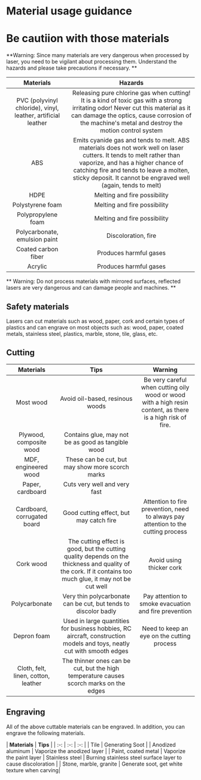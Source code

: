 ﻿---
sidebar_position: 7
sidebar_label: Material usage guidance
---

# Material usage guidance
# Be cautiion with those materials
**Warning: Since many materials are very dangerous when processed by laser, you need to be vigilant about processing them. Understand the hazards and please take precautions if necessary. **

| **Materials** | **Hazards** |
| :-: | :-: |
| PVC (polyvinyl chloride), vinyl, leather, artificial leather |Releasing pure chlorine gas when cutting! It is a kind of toxic gas with a strong irritating odor! Never cut this material as it can damage the optics, cause corrosion of the machine's metal and destroy the motion control system |
| ABS | Emits cyanide gas and tends to melt. ABS materials does not work well on laser cutters. It tends to melt rather than vaporize, and has a higher chance of catching fire and tends to leave a molten, sticky deposit. It cannot be engraved well (again, tends to melt) |
| HDPE | Melting and fire possibility |
| Polystyrene foam | Melting and fire possibility |
| Polypropylene foam | Melting and fire possibility |
| Polycarbonate, emulsion paint | Discoloration, fire |
| Coated carbon fiber | Produces harmful gases |
| Acrylic | Produces harmful gases |

** Warning: Do not process materials with mirrored surfaces, reflected lasers are very dangerous and can damage people and machines. **

## Safety materials
Lasers can cut materials such as wood, paper, cork and certain types of plastics and can engrave on most objects such as: wood, paper, coated metals, stainless steel, plastics, marble, stone, tile, glass, etc.
## Cutting

| **Materials** | **Tips** | **Warning** |
| :-: | :-: | :-: |
| Most wood | Avoid oil-based, resinous woods | Be very careful when cutting oily wood or wood with a high resin content, as there is a high risk of fire. |
| Plywood, composite wood | Contains glue, may not be as good as tangible wood |  |
| MDF, engineered wood | These can be cut, but may show more scorch marks |  |
| Paper, cardboard | Cuts very well and very fast |  |
| Cardboard, corrugated board | Good cutting effect, but may catch fire | Attention to fire prevention, need to always pay attention to the cutting process |
| Cork wood | The cutting effect is good, but the cutting quality depends on the thickness and quality of the cork. If it contains too much glue, it may not be cut well | Avoid using thicker cork |
| Polycarbonate | Very thin polycarbonate can be cut, but tends to discolor badly | Pay attention to smoke evacuation and fire prevention |
| Depron foam | Used in large quantities for business hobbies, RC aircraft, construction models and toys, neatly cut with smooth edges | Need to keep an eye on the cutting process |
| Cloth, felt, linen, cotton, leather | The thinner ones can be cut, but the high temperature causes scorch marks on the edges ||

## Engraving
All of the above cuttable materials can be engraved. In addition, you can engrave the following materials.

| **Materials** | **Tips** |
| :-: | :-: | :-: |
| Tile | Generating Soot |
| Anodized aluminum | Vaporize the anodized layer |
| Paint, coated metal | Vaporize the paint layer
| Stainless steel | Burning stainless steel surface layer to cause discoloration |
| Stone, marble, granite | Generate soot, get white texture when carving|
